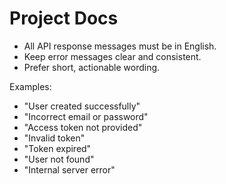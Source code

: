 # Project Docs

- All API response messages must be in English.
- Keep error messages clear and consistent.
- Prefer short, actionable wording.

Examples:
- "User created successfully"
- "Incorrect email or password"
- "Access token not provided"
- "Invalid token"
- "Token expired"
- "User not found"
- "Internal server error"


